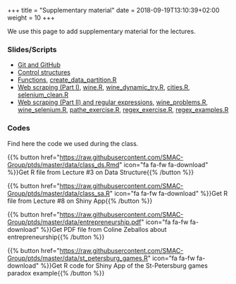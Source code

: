 +++
title = "Supplementary material"
date =  2018-09-19T13:10:39+02:00
weight = 10
+++

We use this page to add supplementary material for the lectures.

### Slides/Scripts

- [Git and GitHub](https://raw.githubusercontent.com/SMAC-Group/ptds/master/data/1-github.pdf)
- [Control structures](https://raw.githubusercontent.com/SMAC-Group/ptds/master/data/3-control-structures.html)
- [Functions](https://raw.githubusercontent.com/SMAC-Group/ptds/master/data/4-functions.html), [create_data_partition.R](https://raw.githubusercontent.com/SMAC-Group/ptds/master/data/create_data_partition.R)
- [Web scraping (Part I)](https://raw.githubusercontent.com/SMAC-Group/ptds/master/data/5-scraping.html), [wine.R](https://raw.githubusercontent.com/SMAC-Group/ptds/master/data/wine.R), [wine_dynamic_try.R](https://raw.githubusercontent.com/SMAC-Group/ptds/master/data/wine_dynamic_try.R), [cities.R](https://raw.githubusercontent.com/SMAC-Group/ptds/master/data/cities.R), [selenium_clean.R](https://raw.githubusercontent.com/SMAC-Group/ptds/master/data/selenium_clean.R)
- [Web scraping (Part II) and regular expressions](https://raw.githubusercontent.com/SMAC-Group/ptds/master/data/6-regex.html), [wine_problems.R](https://raw.githubusercontent.com/SMAC-Group/ptds/master/data/wine_problems.R), [wine_selenium.R](https://raw.githubusercontent.com/SMAC-Group/ptds/master/data/wine_selenium.R), [pathe_exercise.R](https://raw.githubusercontent.com/SMAC-Group/ptds/master/data/pathe_exercise.R), [regex_exercise.R](https://raw.githubusercontent.com/SMAC-Group/ptds/master/data/regex_exercise.R), [regex_examples.R](https://raw.githubusercontent.com/SMAC-Group/ptds/master/data/regex_examples.R)
### Codes
Find here the code we used during the class.

{{% button href="https://raw.githubusercontent.com/SMAC-Group/ptds/master/data/class_ds.Rmd" icon="fa fa-fw fa-download" %}}Get R file from Lecture #3 on Data Structure{{% /button %}}

{{% button href="https://raw.githubusercontent.com/SMAC-Group/ptds/master/data/class_sa.R" icon="fa fa-fw fa-download" %}}Get R file from Lecture #8 on Shiny App{{% /button %}}

{{% button href="https://raw.githubusercontent.com/SMAC-Group/ptds/master/data/entrepreneurship.pdf" icon="fa fa-fw fa-download" %}}Get PDF file from Coline Zeballos about entrepreneurship{{% /button %}}

{{% button href="https://raw.githubusercontent.com/SMAC-Group/ptds/master/data/st_petersburg_games.R" icon="fa fa-fw fa-download" %}}Get R code for Shiny App of the St-Petersburg games paradox example{{% /button %}}
